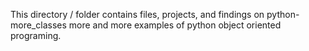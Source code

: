 This directory / folder contains files, projects, and findings on python-more_classes
more and more examples of python object oriented programing.
